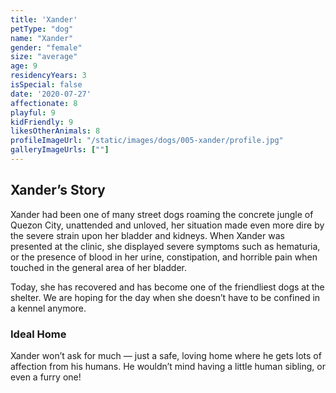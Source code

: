```yaml
---
title: 'Xander'
petType: "dog"
name: "Xander"
gender: "female"
size: "average"
age: 9
residencyYears: 3
isSpecial: false
date: '2020-07-27'
affectionate: 8
playful: 9
kidFriendly: 9
likesOtherAnimals: 8
profileImageUrl: "/static/images/dogs/005-xander/profile.jpg"
galleryImageUrls: [""]
---
```


## Xander’s Story

Xander had been one of many street dogs roaming the concrete jungle of Quezon City, unattended and unloved, her situation made even more dire by the severe strain upon her bladder and kidneys. When Xander was presented at the clinic, she displayed severe symptoms such as hematuria, or the presence of blood in her urine, constipation, and horrible pain when touched in the general area of her bladder.

Today, she has recovered and has become one of the friendliest dogs at the shelter. We are hoping for the day when she doesn’t have to be confined in a kennel anymore.

### Ideal Home

Xander won’t ask for much — just a safe, loving home where he gets lots of affection from his humans. He wouldn’t mind having a little human sibling, or even a furry one!
